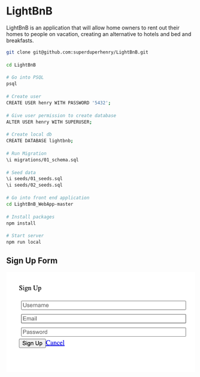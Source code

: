 # LightBnB

LightBnB is an application that will allow home owners to rent out their homes to people on vacation, creating an alternative to hotels and bed and breakfasts.

```bash
git clone git@github.com:superduperhenry/LightBnB.git

cd LightBnB

# Go into PSQL
psql

# Create user
CREATE USER henry WITH PASSWORD '5432';

# Give user permission to create database
ALTER USER henry WITH SUPERUSER;

# Create local db
CREATE DATABASE lightbnb;

# Run Migration
\i migrations/01_schema.sql

# Seed data
\i seeds/01_seeds.sql
\i seeds/02_seeds.sql

# Go into front end application
cd LightBnB_WebApp-master

# Install packages
npm install

# Start server
npm run local
```

## Sign Up Form

![Sign Up Form](/screenshots/sign_up_form.png)
